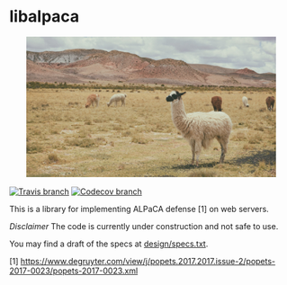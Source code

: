 # libalpaca

<p align="center">
  <img src="/design/images/alpacas-in-a-field.jpg" height="250">
</p>

[![Travis branch](https://img.shields.io/travis/camelids/libalpaca/master.svg)](https://travis-ci.org/camelids/libalpaca)
[![Codecov branch](https://img.shields.io/codecov/c/github/camelids/libalpaca/master.svg)](https://codecov.io/gh/camelids/libalpaca)

This is a library for implementing ALPaCA defense [1] on web servers.

*Disclaimer* The code is currently under construction and not safe to use.

You may find a draft of the specs at [design/specs.txt](https://github.com/camelids/libalpaca/blob/master/design/specs.txt).


[1] https://www.degruyter.com/view/j/popets.2017.2017.issue-2/popets-2017-0023/popets-2017-0023.xml
